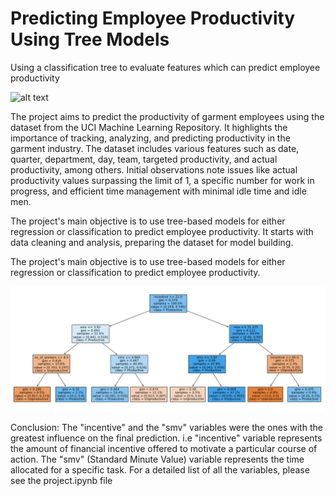 # Predicting Employee Productivity Using Tree Models
 Using a classification tree to evaluate features which can predict employee productivity


![alt text](image-1.png)

The project aims to predict the productivity of garment employees using the dataset from the UCI Machine Learning Repository. It highlights the importance of tracking, analyzing, and predicting productivity in the garment industry.
The dataset includes various features such as date, quarter, department, day, team, targeted productivity, and actual productivity, among others.
Initial observations note issues like actual productivity values surpassing the limit of 1, a specific number for work in progress, and efficient time management with minimal idle time and idle men.

The project's main objective is to use tree-based models for either regression or classification to predict employee productivity.
It starts with data cleaning and analysis, preparing the dataset for model building.

The project's main objective is to use tree-based models for either regression or classification to predict employee productivity.

![alt text](image.png)

Conclusion:
The "incentive" and the "smv" variables were the ones with the greatest influence on the final prediction. i.e "incentive" variable represents the amount of financial incentive offered to motivate a particular course of action. The "smv" (Standard Minute Value) variable represents the time allocated for a specific task. For a detailed list of all the variables, please see the project.ipynb file 

